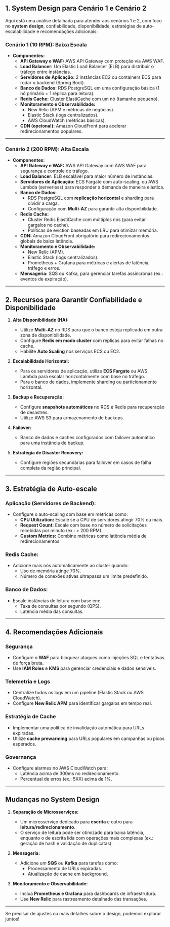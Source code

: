 ## **1. System Design para Cenário 1 e Cenário 2**

Aqui está uma análise detalhada para atender aos cenários 1 e 2, com foco no **system design**, confiabilidade, disponibilidade, estratégias de auto-escalabilidade e recomendações adicionais:

### **Cenário 1 (10 RPM): Baixa Escala**

- **Componentes:**
  - **API Gateway e WAF:** AWS API Gateway com proteção via AWS WAF.
  - **Load Balancer:** Um Elastic Load Balancer (ELB) para distribuir o tráfego entre instâncias.
  - **Servidores de Aplicação:** 2 instâncias EC2 ou containers ECS para rodar o backend (Spring Boot).
  - **Banco de Dados:** RDS PostgreSQL em uma configuração básica (1 nó primário + 1 réplica para leitura).
  - **Redis Cache:** Cluster ElastiCache com um nó (tamanho pequeno).
  - **Monitoramento e Observabilidade:**
    - New Relic (APM e métricas de negócios).
    - Elastic Stack (logs centralizados).
    - AWS CloudWatch (métricas básicas).
  - **CDN (opcional):** Amazon CloudFront para acelerar redirecionamentos populares.

---

### **Cenário 2 (200 RPM): Alta Escala**

- **Componentes:**
  - **API Gateway e WAF:** AWS API Gateway com AWS WAF para segurança e controle de tráfego.
  - **Load Balancer:** ELB escalável para maior número de instâncias.
  - **Servidores de Aplicação:** ECS Fargate com auto-scaling, ou AWS Lambda (serverless) para responder à demanda de maneira elástica.
  - **Banco de Dados:**
    - RDS PostgreSQL com **replicação horizontal** e sharding para dividir a carga.
    - Configuração com **Multi-AZ** para garantir alta disponibilidade.
  - **Redis Cache:**
    - Cluster Redis ElastiCache com múltiplos nós (para evitar gargalos no cache).
    - Políticas de eviction baseadas em LRU para otimizar memória.
  - **CDN:** Amazon CloudFront obrigatório para redirecionamentos globais de baixa latência.
  - **Monitoramento e Observabilidade:**
    - New Relic (APM).
    - Elastic Stack (logs centralizados).
    - Prometheus + Grafana para métricas e alertas de latência, tráfego e erros.
  - **Mensageria:** SQS ou Kafka, para gerenciar tarefas assíncronas (ex.: eventos de expiração).

---

## **2. Recursos para Garantir Confiabilidade e Disponibilidade**

1. **Alta Disponibilidade (HA):**

   - Utilize **Multi-AZ** no RDS para que o banco esteja replicado em outra zona de disponibilidade.
   - Configure **Redis em modo cluster** com réplicas para evitar falhas no cache.
   - Habilite **Auto Scaling** nos serviços ECS ou EC2.

2. **Escalabilidade Horizontal:**

   - Para os servidores de aplicação, utilize **ECS Fargate** ou AWS Lambda para escalar horizontalmente com base no tráfego.
   - Para o banco de dados, implemente sharding ou particionamento horizontal.

3. **Backup e Recuperação:**

   - Configure **snapshots automáticos** no RDS e Redis para recuperação de desastres.
   - Utilize AWS S3 para armazenamento de backups.

4. **Failover:**

   - Banco de dados e caches configurados com failover automático para uma instância de backup.

5. **Estratégia de Disaster Recovery:**
   - Configure regiões secundárias para failover em casos de falha completa da região principal.

---

## **3. Estratégia de Auto-escale**

### **Aplicação (Servidores de Backend):**

- Configure o auto-scaling com base em métricas como:
  - **CPU Utilization:** Escale se a CPU de servidores atingir 70% ou mais.
  - **Request Count:** Escale com base no número de solicitações recebidas por minuto (ex.: > 200 RPM).
  - **Custom Metrics:** Combine métricas como latência média de redirecionamentos.

### **Redis Cache:**

- Adicione mais nós automaticamente ao cluster quando:
  - Uso de memória atinge 70%.
  - Número de conexões ativas ultrapassa um limite predefinido.

### **Banco de Dados:**

- Escale instâncias de leitura com base em:
  - Taxa de consultas por segundo (QPS).
  - Latência média das consultas.

---

## **4. Recomendações Adicionais**

### **Segurança**

- Configure o **WAF** para bloquear ataques como injeções SQL e tentativas de força bruta.
- Use **IAM Roles** e **KMS** para gerenciar credenciais e dados sensíveis.

### **Telemetria e Logs**

- Centralize todos os logs em um pipeline (Elastic Stack ou AWS CloudWatch).
- Configure **New Relic APM** para identificar gargalos em tempo real.

### **Estratégia de Cache**

- Implementar uma política de invalidação automática para URLs expiradas.
- Utilize **cache prewarming** para URLs populares em campanhas ou picos esperados.

### **Governança**

- Configure alarmes no AWS CloudWatch para:
  - Latência acima de 300ms no redirecionamento.
  - Percentual de erros (ex.: 5XX) acima de 1%.

---

## **Mudanças no System Design**

1. **Separação de Microsserviços:**

   - Um microsserviço dedicado para **escrita** e outro para **leitura/redirecionamento**.
   - O serviço de leitura pode ser otimizado para baixa latência, enquanto o de escrita lida com operações mais complexas (ex.: geração de hash e validação de duplicatas).

2. **Mensageria:**

   - Adicione um **SQS** ou **Kafka** para tarefas como:
     - Processamento de URLs expiradas.
     - Atualização de cache em background.

3. **Monitoramento e Observabilidade:**
   - Inclua **Prometheus e Grafana** para dashboards de infraestrutura.
   - Use **New Relic** para rastreamento detalhado das transações.

---

Se precisar de ajustes ou mais detalhes sobre o design, podemos explorar juntos!
